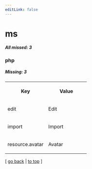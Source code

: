 ```yaml
---
editLink: false
---
```


# ms

##### All missed: 3


### php

##### Missing: 3

<table width="100%">
<tr><th width="50%">

Key

</th><th width="50%">

Value

</th></tr>
<tr><td width="50%">

edit

</td><td width="50%">

Edit

</td></tr>
<tr><td width="50%">

import

</td><td width="50%">

Import

</td></tr>
<tr><td width="50%">

resource.avatar

</td><td width="50%">

Avatar

</td></tr>
</table>

[ [go back](../status.md) | [to top](#) ]

